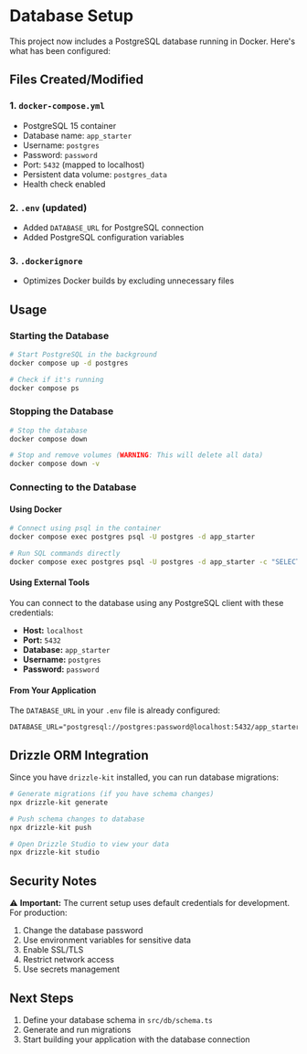 # Database Setup

This project now includes a PostgreSQL database running in Docker. Here's what has been configured:

## Files Created/Modified

### 1. `docker-compose.yml`

- PostgreSQL 15 container
- Database name: `app_starter`
- Username: `postgres`
- Password: `password`
- Port: `5432` (mapped to localhost)
- Persistent data volume: `postgres_data`
- Health check enabled

### 2. `.env` (updated)

- Added `DATABASE_URL` for PostgreSQL connection
- Added PostgreSQL configuration variables

### 3. `.dockerignore`

- Optimizes Docker builds by excluding unnecessary files

## Usage

### Starting the Database

```bash
# Start PostgreSQL in the background
docker compose up -d postgres

# Check if it's running
docker compose ps
```

### Stopping the Database

```bash
# Stop the database
docker compose down

# Stop and remove volumes (WARNING: This will delete all data)
docker compose down -v
```

### Connecting to the Database

#### Using Docker

```bash
# Connect using psql in the container
docker compose exec postgres psql -U postgres -d app_starter

# Run SQL commands directly
docker compose exec postgres psql -U postgres -d app_starter -c "SELECT version();"
```

#### Using External Tools

You can connect to the database using any PostgreSQL client with these credentials:

- **Host:** `localhost`
- **Port:** `5432`
- **Database:** `app_starter`
- **Username:** `postgres`
- **Password:** `password`

#### From Your Application

The `DATABASE_URL` in your `.env` file is already configured:

```
DATABASE_URL="postgresql://postgres:password@localhost:5432/app_starter"
```

## Drizzle ORM Integration

Since you have `drizzle-kit` installed, you can run database migrations:

```bash
# Generate migrations (if you have schema changes)
npx drizzle-kit generate

# Push schema changes to database
npx drizzle-kit push

# Open Drizzle Studio to view your data
npx drizzle-kit studio
```

## Security Notes

⚠️ **Important:** The current setup uses default credentials for development. For production:

1. Change the database password
2. Use environment variables for sensitive data
3. Enable SSL/TLS
4. Restrict network access
5. Use secrets management

## Next Steps

1. Define your database schema in `src/db/schema.ts`
2. Generate and run migrations
3. Start building your application with the database connection
